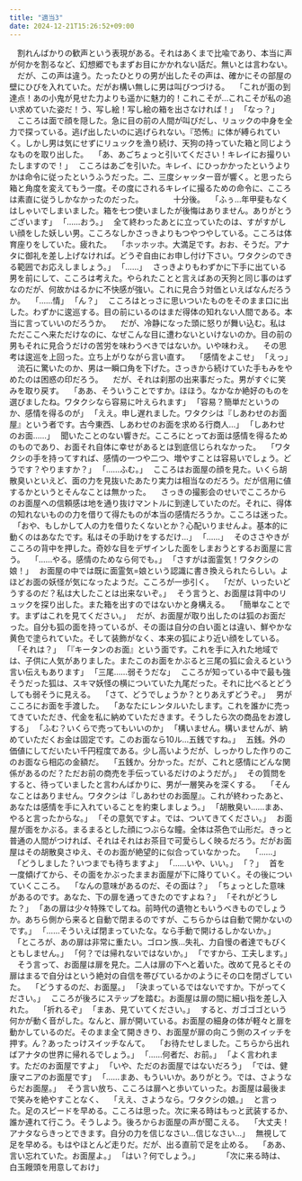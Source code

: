 ```yaml
---
title: "適当3"
date: 2024-12-21T15:26:52+09:00
---
```

　割れんばかりの歓声という表現がある。それはあくまで比喩であり、本当に声が何かを割るなど、幻想郷でもまずお目にかかれない話だ。無いとは言わない。
　だが、この声は違う。たったひとりの男が出したその声は、確かにその部屋の壁にひびを入れていた。だがお構い無しに男は叫びつづける。
　｢これが面の到達点！あの小鬼が見せた力よりも遥かに魅力的！これこそが…これこそが私の追い求めていた姿だ！う、写し絵！写し絵の箱を出さなければ！｣
　｢なっ？｣
　こころは面で顔を隠した。急に目の前の人間が叫びだし、リュックの中身を全力で探っている。逃げ出したいのに逃げられない。『恐怖』に体が縛られていく。しかし男は気にせずにリュックを漁り続け、天狗の持っていた箱と同じようなものを取り出した。
　｢あ、あごちょっと引いてください！キレイにお撮りいたしますので！｣
　こころはあごを引いた。キレイ、にひっかかったというよりかは命令に従ったというふうだった。二、三度シャッター音が響く。と思ったら箱と角度を変えてもう一度。その度にされるキレイに撮るための命令に、こころは素直に従うしかなかったのだった。
　
　
　十分後。
　｢ふぅ…年甲斐もなくはしゃいでしまいました。箱を七つ使いましたが後悔はありません。ありがとうございます｣
　｢……おう。｣
　全て終わったあとに立っていたのは、すがすがしい顔をした妖しい男。こころなしかさっきよりもつやつやしている。こころは体育座りをしていた。疲れた。
　｢ホッホッホ。大満足です。おお、そうだ。アナタに御礼を差し上げなければ。どうぞ自由にお申し付け下さい。ワタクシのできる範囲でお応えしましょう。｣
　｢……｣
　さっきよりもわずかに下手に出ている男を前にして、こころは考えた。やられたことと言えばあの天狗と同じ事のはずなのだが、何故かはるかに不快感が強い。これに見合う対価といえばなんだろうか。
　｢……情｣
　｢ん？｣
　こころはとっさに思いついたものをそのまま口に出した。わずかに逡巡する。目の前にいるのはまだ得体の知れない人間である。本当に言っていいのだろうか。
　だが、冷静になった頭に怒りが舞い込む。私はただここへ来ただけなのに、なぜこんな目に遭わないといけないのか。目の前の男もそれに見合うだけの苦労を味わうべきではないか。いや味わえ。
　その思考は逡巡を上回った。立ち上がりながら言い直す。
　｢感情をよこせ｣
　｢えっ｣
　流石に驚いたのか、男は一瞬口角を下げた。さっきから続けていた手もみをやめたのは困惑の印だろう。
　だが、それは刹那の出来事だった。男がすぐに笑みを取り戻す。
　｢ああ、そういうことですか。ほほう。なかなか絶好のものを選びましたね。ワタクシなら容易に叶えられます｣
　｢容易？簡単だというのか、感情を得るのが｣
　｢ええ。申し遅れました。ワタクシは『しあわせのお面屋』という者です。古今東西、しあわせのお面を求める行商人…｣
　｢しあわせのお面……｣
　聞いたことのない響きだ。こころにとってお面は感情を得るためのものであり、お面それ自体に幸せがあるとは到底信じられなかった。
　｢ワタクシの手を持ってすれば、感情の一つや二つ、増やすことは容易いでしょう。どうです？やりますか？｣
　｢……ふむ。｣
　こころはお面屋の顔を見た。いくら胡散臭いといえど、面の力を見抜いたあたり実力は相当なのだろう。だが信用に値するかというとそんなことは無かった。
　さっきの撮影会のせいでこころからのお面屋への信頼感は地を通り抜けマントルに到達していたのだ。それに、得体の知れないものの力を借りて得たものが本当の感情だろうか。こころは迷った。
　｢おや、もしかして人の力を借りたくないとか？心配いりませんよ。基本的に動くのはあなたです。私はその手助けをするだけ…｣
　｢……｣
　そのささやきがこころの背中を押した。奇妙な目をデザインした面をしまおうとするお面屋に言う。
　｢……やる。感情のためなら何でも。｣
　｢さすがは面霊気！ワタクシの娘！｣
　お面屋の中では既に面霊気=娘という認識に書き換えられたらしい。よほどお面の妖怪が気になったようだ。こころが一歩引く。
　｢だが、いったいどうするのだ？私は大したことは出来ないぞ。｣
　そう言うと、お面屋は背中のリュックを探り出した。また箱を出すのではないかと身構える。
　｢簡単なことです。まずはこれを見てください。｣
　だが、お面屋が取り出したのは狐のお面だった。自分も狐の面を持っているが、その面は自分の白い面とは違い、鮮やかな黄色で塗られていた。そして装飾がなく、本来の狐により近い顔をしている。
　｢それは？｣
　｢『キータンのお面』という面です。これを手に入れた地域では、子供に人気がありました。またこのお面をかぶると三尾の狐に会えるという言い伝えもあります｣
　｢三尾……弱そうだな｣
　こころが知っている中で最も強そうだった狐は、スキマ妖怪の横についていた九尾だった。それに比べるとどうしても弱そうに見える。
　｢さて、どうでしょうか？とりあえずどうぞ。｣
　男がこころにお面を手渡した。
　｢あなたにレンタルいたします。これを誰かに売ってきていただき、代金を私に納めていただきます。そうしたら次の商品をお渡しする｣
　｢ふむ？いくらで売ってもいいのか｣
　｢構いません。構いませんが、納めていただくお金は固定です。このお面なら10ル…五銭ですね。｣
　五銭。外の価値にしてだいたい千円程度である。少し高いようだが、しっかりした作りのこのお面なら相応の金額だ。
　｢五銭か。分かった。だが、これと感情にどんな関係があるのだ？ただお前の商売を手伝っているだけのようだが。｣
　その質問をすると、待っていましたと言わんばかりに、男が一層笑みを深くする。
　｢そんなことはありません。ワタクシは『しあわせのお面屋』。これが終わったあと、あなたは感情を手に入れていることを約束しましょう。｣
　｢胡散臭い……まあ、やると言ったからな。｣
　｢その意気ですよ。では、ついてきてください。｣
　お面屋が面をかぶる。まるまるとした顔につぶらな瞳。全体は茶色で山形だ。きっと普通の人間がつければ、それはそれはお茶目で可愛らしく映るだろう。だがお面屋はその胡散臭さゆえ、そのお面が絶望的に似合っていなかった。
　｢……｣
　｢どうしました？いつまでも待ちますよ｣
　｢……いや、いい。｣
　｢？｣
　首を一度傾げてから、その面をかぶったままお面屋が下に降りていく。その後についていくこころ。
　｢なんの意味があるのだ、その面は？｣
　｢ちょっとした意味があるのです。あなた、下の扉を通ってきたのですよね？｣
　｢それがどうした？｣
　｢あの扉は少々特殊でしてね。前時代の遺物ともいうべきものでしょうか。あちら側から来ると自動で閉まるのですが、こちらからは自動で開かないのです。｣
　｢……そういえば閉まっていたな。なら手動で開けるしかないか。｣
　｢ところが、あの扉は非常に重たい。ゴロン族…失礼、力自慢の者達でもびくともしません。｣
　｢何？では帰れないではないか。｣
　｢ですから、工夫します。｣
　そう言って、お面屋は扉を見た。二人は扉の下へと着いた。改めて見るとその扉はまるで自分はという絶対の自信を帯びているかのようにその口を閉ざしていた。
　｢どうするのだ、お面屋。｣
　｢決まっているではないですか。下がってください。｣
　こころが後ろにステップを踏む。お面屋は扉の間に細い指を差し入れた。
　｢折れるぞ｣
　｢まあ、見ていてください。｣
　すると、ガゴゴゴという何かが動く音がした。なんと、扉が開いている。お面屋の細身の体が軽々と扉を動かしているのだ。そのまま全て開ききり、お面屋が扉の向こう側のスイッチを押す。ん？あったっけスイッチなんて。
　｢お待たせしました。こちらから出ればアナタの世界に帰れるでしょう。｣
　｢……何者だ、お前。｣
　｢よく言われます。ただのお面屋ですよ｣
　｢いや、ただのお面屋ではないだろう｣
　｢では、健康マニアのお面屋です｣
　｢……まあ、もういいか。ありがとう。では、さようならだお面屋。｣
　そう言い放ち、こころは扉へと歩いていった。お面屋は最後まで笑みを絶やすことなく、
　｢ええ、さようなら。ワタクシの娘。｣
　と言った。足のスピードを早める。こころは思った。次に来る時はもっと武装するか、誰か連れて行こう。そうしよう。後ろからお面屋の声が聞こえる。
　｢大丈夫！アナタならきっとできます。自分の力を信じなさい…信じなさい…｣
　無視して足を早める。もはやほとんど走りだ。だが、出る直前で足を止める。
　｢ああ、言い忘れていた。お面屋よ。｣
　｢はい？何でしょう。｣
　
　
　｢次に来る時は、白玉饅頭を用意しておけ｣
　
